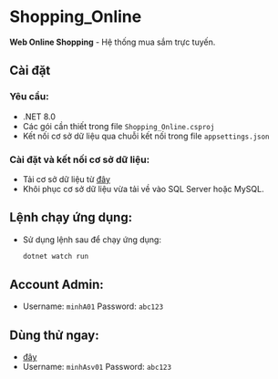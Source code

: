 # Shopping_Online
**Web Online Shopping** - Hệ thống mua sắm trực tuyến.

## Cài đặt

### Yêu cầu:
- .NET 8.0
- Các gói cần thiết trong file `Shopping_Online.csproj`
- Kết nối cơ sở dữ liệu qua chuỗi kết nối trong file `appsettings.json`

### Cài đặt và kết nối cơ sở dữ liệu:
- Tải cơ sở dữ liệu từ [đây](https://drive.google.com/file/d/1O3-gED6nLIiBvd2AwO_yuLHY5liQXIIA/view?usp=sharing)
- Khôi phục cơ sở dữ liệu vừa tải về vào SQL Server hoặc MySQL.

## Lệnh chạy ứng dụng:

- Sử dụng lệnh sau để chạy ứng dụng:
  ```bash
  dotnet watch run

## Account Admin:
  - Username: `minhA01` Password: `abc123`

## Dùng thử ngay:
  - [đây](http://18.136.159.214:5000/)
  - Username: `minhAsv01` Password: `abc123`

